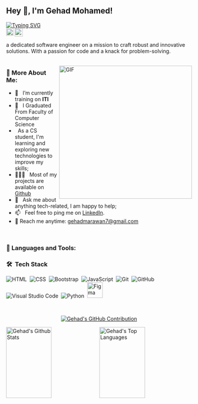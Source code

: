## Hey 👋, I'm Gehad Mohamed!
[![Typing SVG](https://readme-typing-svg.demolab.com?font=Fira+Code&weight=100&size=22&duration=5002&pause=1000&color=A91C8A&background=7962BD00&random=false&width=435&lines=I+am+a+Software+Engineering++)](https://git.io/typing-svg)
<br>
<a href='https://www.linkedin.com/in/gehad-marawan/'><img align='left' alt="LinkedIn" src="https://upload.wikimedia.org/wikipedia/commons/thumb/c/ca/LinkedIn_logo_initials.png/768px-LinkedIn_logo_initials.png" height='20px'/></a>
<a href='https://leetcode.com/gehadmarawan/'><img alt="LeetCode" src="https://upload.wikimedia.org/wikipedia/commons/1/19/LeetCode_logo_black.png" height='22px'/></a>




a dedicated software engineer on a mission to craft robust and innovative solutions. With a passion for code and a knack for problem-solving.<br/>
<br/>

<img align="right" alt="GIF" src="https://raw.githubusercontent.com/Gehad468/main/techstack.gif" width="360px"/>
  
### 🧐 More About Me:

- 🔭 &nbsp; I’m currently training on **ITI**
- 🤝 &nbsp; I Graduated From Faculty of Computer Science
-  &nbsp; As a CS student, I'm learning and exploring new technologies to improve my skills; 
- 👨🏻‍💻 &nbsp; Most of my projects are available on [Github](https://github.com/Gehad468)
- 💬 &nbsp; Ask me about anything tech-related, I am happy to help;
- 📫 &nbsp; Feel free to ping me on [LinkedIn](https://www.linkedin.com/in/gehad-marawan/).
- 📧 Reach me anytime: gehadmarawan7@gmail.com
<br>

### 🔨 Languages and Tools:
### 🛠 &nbsp;Tech Stack
![HTML](https://img.shields.io/badge/-HTML-05122A?style=flat&logo=HTML5)&nbsp;
![CSS](https://img.shields.io/badge/-CSS-05122A?style=flat&logo=CSS3&logoColor=1572B6)&nbsp;
![Bootstrap](https://img.shields.io/badge/-Bootstrap-05122A?style=flat&logo=bootstrap&logoColor=563D7C)&nbsp;
![JavaScript](https://img.shields.io/badge/-JavaScript-05122A?style=flat&logo=javascript)&nbsp;
![Git](https://img.shields.io/badge/-Git-05122A?style=flat&logo=git)&nbsp;
![GitHub](https://img.shields.io/badge/-GitHub-05122A?style=flat&logo=github)&nbsp;
![Visual Studio Code](https://img.shields.io/badge/-Visual%20Studio%20Code-05122A?style=flat&logo=visual-studio-code&logoColor=007ACC)&nbsp;
![Python](https://img.shields.io/badge/-Python%20-05122A?style=flat&logo=python)&nbsp;
<a href="https://www.figma.com/" target="_blank"> <img src="https://raw.githubusercontent.com/Gehad468/github_readme_icons/main/language_and_tools/square/figma/figma.svg
" alt="Figma" height='42px'/> </a>


<br>



<p align="center">
  <a href="https://github.com/Gehad468">
    <img src="https://github-profile-summary-cards.vercel.app/api/cards/profile-details?username=Gehad468&theme=radical" alt="Gehad's GitHub Contribution"/>
  </a>
</p>

<a> 
   <a href="https://github.com/Gehad468"> <img alt="Gehad's Github Stats" src="https://denvercoder1-github-readme-stats.vercel.app/api?username=Gehad468&show_icons=true&count_private=true&theme=react&border_color=7F3FBF&bg_color=0D1117&title_color=F85D7F&icon_color=F8D866" height="192px" width="49.5%"/></a>
  <a href="https://github.com/Gehad468">
    <img alt="Gehad's Top Languages" src="https://denvercoder1-github-readme-stats.vercel.app/api/top-langs/?username=Gehad468&langs_count=8&layout=compact&theme=react&border_color=7F3FBF&bg_color=0D1117&title_color=F85D7F&icon_color=F8D866" height="192px" width="49.5%"/> 
  </a>
  <br/>

</a>

<br>
